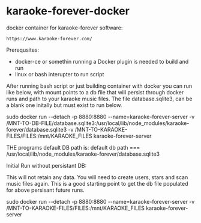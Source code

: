 # karaoke-forever-docker
docker container for karaoke-forever software:

    https://www.karaoke-forever.com/

Prerequsites:
- docker-ce or somethin running a Docker plugin is needed to build and run
- linux or bash interupter to run script

After running bash script or just building container with docker you can run like below, with mount points to a db file that will persist through docker runs and path to your karaoke music files.  The file database.sqlite3, can be a blank one initally but must exist to run below.

sudo docker run --detach -p 8880:8880 --name=karaoke-forever-server -v /MNT-TO-DB-FILE/database.sqlite3:/usr/local/lib/node_modules/karaoke-forever/database.sqlite3 -v /MNT-TO-KARAOKE-FILES/FILES:/mnt/KARAOKE_FILES karaoke-forever-server

THE programs default DB path is:
default db path === /usr/local/lib/node_modules/karaoke-forever/database.sqlite3


Initial Run without persistant DB:

This will not retain any data. You will need to create users, stars and scan music files again.  This is a good starting point to get the db file populated for above persisant future runs.

sudo docker run --detach -p 8880:8880 --name=karaoke-forever-server -v /MNT-TO-KARAOKE-FILES/FILES:/mnt/KARAOKE_FILES karaoke-forever-server
